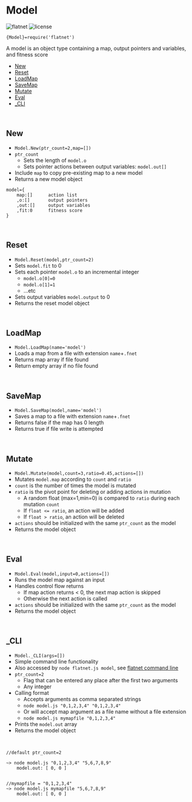 <!--
——————————————————————————————————————————————————————————————————
Copyright [2022] [Robert Medeiros]

Licensed under the Apache License, Version 2.0 (the "License");
you may not use this file except in compliance with the License.
You may obtain a copy of the License at

    http://www.apache.org/licenses/LICENSE-2.0

Unless required by applicable law or agreed to in writing, software
distributed under the License is distributed on an "AS IS" BASIS,
WITHOUT WARRANTIES OR CONDITIONS OF ANY KIND, either express or implied.
See the License for the specific language governing permissions and
limitations under the License.
——————————————————————————————————————————————————————————————————
SDG.JN
-->

# Model

![flatnet](https://img.shields.io/badge/flatnet-v2.1.0-orange)
![license](https://img.shields.io/npm/l/flatnet)

`{Model}=require('flatnet')`

A model is an object type containing a map, output pointers and variables, and fitness score

- [New](#new)
- [Reset](#reset)
- [LoadMap](#loadmap)
- [SaveMap](#savemap)
- [Mutate](#mutate)
- [Eval](#eval)
- [_CLI](#_cli)

<br/>

## New

- `Model.New(ptr_count=2,map=[])`
- `ptr_count`
	- Sets the length of `model.o`
	- Sets pointer actions between output variables: `model.out[]`
- Include `map` to copy pre-existing map to a new model
- Returns a new model object

```
model={
	map:[]   	action list
	,o:[]    	output pointers
	,out:[]  	output variables
	,fit:0   	fitness score
}
```

<br/>

## Reset

- `Model.Reset(model,ptr_count=2)`
- Sets `model.fit` to 0
- Sets each pointer `model.o` to an incremental integer
	- `model.o[0]=0`
	- `model.o[1]=1`
	- ...etc
- Sets output variables `model.output` to 0
- Returns the reset model object

<br/>

## LoadMap

- `Model.LoadMap(name='model')`
- Loads a map from a file with extension `name`+`.fnet`
- Returns map array if file found
- Return empty array if no file found

<br/>

## SaveMap

- `Model.SaveMap(model,name='model')`
- Saves a map to a file with extension `name`+`.fnet`
- Returns false if the map has 0 length
- Returns true if file write is attempted

<br/>

## Mutate

- `Model.Mutate(model,count=3,ratio=0.45,actions=[])`
- Mutates `model.map` according to `count` and `ratio`
- `count` is the number of times the model is mutated
- `ratio` is the pivot point for deleting or adding actions in mutation
	- A random float (max=1,min=0) is compared to `ratio` during each mutation `count`
	- If `float <= ratio`, an action will be added
	- If `float > ratio`, an action will be deleted
- `actions` should be initialized with the same `ptr_count` as the model
- Returns the model object

<br/>

## Eval

- `Model.Eval(model,input=0,actions=[])`
- Runs the model map against an input
- Handles control flow returns
	- If map action returns < 0, the next map action is skipped
	- Otherwise the next action is called
- `actions` should be initialized with the same `ptr_count` as the model
- Returns the model object

<br/>

## _CLI

- `Model._CLI(args=[])`
- Simple command line functionality
- Also accessed by `node flatnet.js model`, see [flatnet command line](../flatnet.md#commandline)
- `ptr_count=2`	
	- Flag that can be entered any place after the first two arguments
	- Any integer
- Calling format
	- Accepts arguments as comma separated strings
	- `node model.js "0,1,2,3,4" "0,1,2,3,4"`
	- Or will accept map argument as a file name without a file extension
	- `node model.js mymapfile "0,1,2,3,4"`
- Prints the `model.out` array
- Returns the model object

<br/>

```
//default ptr_count=2

~> node model.js "0,1,2,3,4" "5,6,7,8,9"
	model.out: [ 0, 0 ]


//mymapfile = "0,1,2,3,4"
~> node model.js mymapfile "5,6,7,8,9"
	model.out: [ 0, 0 ]
```